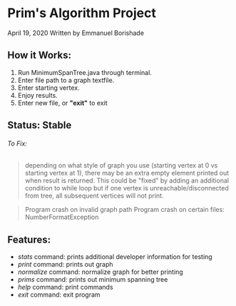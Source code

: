 # Prim's Algorithm Project
April 19, 2020
Written by Emmanuel Borishade

## How it Works:
 1. Run MinimumSpanTree.java through terminal.
 2. Enter file path to a graph textfile.
 3. Enter starting vertex.
 4. Enjoy results.
 5. Enter new file, or **"exit"** to exit

## Status: Stable

###### To Fix: 
 > depending on what style of graph you use (starting vertex at 0 vs starting vertex at 1), there may be 
 > an extra empty element printed out when result is returned. 
 > This could be "fixed" by adding an additional condition to while loop
 > but if one vertex is unreachable/disconnected from tree, 
 > all subsequent vertices will not print. 

 > Program crash on invalid graph path
 > Program crash on certain files: NumberFormatException

## Features:
* *stats* command: prints additional developer information for testing
* *print* command: prints out graph
* *normalize* command: normalize graph for better printing
* *prims* command: prints out minimum spanning tree
* *help* command: print commands
* *exit* command: exit program
